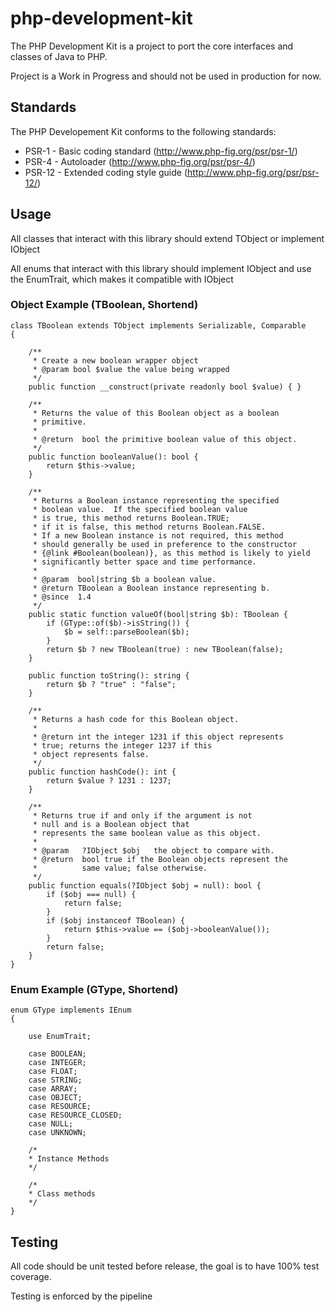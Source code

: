 # php-development-kit
The PHP Development Kit is a project to port the core interfaces and classes of Java to PHP.

Project is a Work in Progress and should not be used in production for now.

## Standards

The PHP Developement Kit conforms to the following standards:

- PSR-1 - Basic coding standard (http://www.php-fig.org/psr/psr-1/)
- PSR-4 - Autoloader (http://www.php-fig.org/psr/psr-4/)
- PSR-12 - Extended coding style guide (http://www.php-fig.org/psr/psr-12/)

## Usage
All classes that interact with this library should extend TObject or implement IObject

All enums that interact with this library should implement IObject and use the EnumTrait, which makes it compatible with IObject

### Object Example (TBoolean, Shortend)

    class TBoolean extends TObject implements Serializable, Comparable
    {
    
        /**
         * Create a new boolean wrapper object
         * @param bool $value the value being wrapped
         */
        public function __construct(private readonly bool $value) { }
  
        /**
         * Returns the value of this Boolean object as a boolean
         * primitive.
         *
         * @return  bool the primitive boolean value of this object.
         */
        public function booleanValue(): bool {
            return $this->value;
        }
    
        /**
         * Returns a Boolean instance representing the specified
         * boolean value.  If the specified boolean value
         * is true, this method returns Boolean.TRUE;
         * if it is false, this method returns Boolean.FALSE.
         * If a new Boolean instance is not required, this method
         * should generally be used in preference to the constructor
         * {@link #Boolean(boolean)}, as this method is likely to yield
         * significantly better space and time performance.
         *
         * @param  bool|string $b a boolean value.
         * @return TBoolean a Boolean instance representing b.
         * @since  1.4
         */
        public static function valueOf(bool|string $b): TBoolean {
            if (GType::of($b)->isString()) {
                $b = self::parseBoolean($b);
            }
            return $b ? new TBoolean(true) : new TBoolean(false);
        }
    
        public function toString(): string {
            return $b ? "true" : "false";
        }
    
        /**
         * Returns a hash code for this Boolean object.
         *
         * @return int the integer 1231 if this object represents
         * true; returns the integer 1237 if this
         * object represents false.
         */
        public function hashCode(): int {
            return $value ? 1231 : 1237;
        }
    
        /**
         * Returns true if and only if the argument is not
         * null and is a Boolean object that
         * represents the same boolean value as this object.
         *
         * @param   ?IObject $obj   the object to compare with.
         * @return  bool true if the Boolean objects represent the
         *          same value; false otherwise.
         */
        public function equals(?IObject $obj = null): bool {
            if ($obj === null) {
                return false;
            }
            if ($obj instanceof TBoolean) {
                return $this->value == ($obj->booleanValue());
            }
            return false;
        }
    }

### Enum Example (GType, Shortend)

    enum GType implements IEnum
    {

        use EnumTrait;

        case BOOLEAN;
        case INTEGER;
        case FLOAT;
        case STRING;
        case ARRAY;
        case OBJECT;
        case RESOURCE;
        case RESOURCE_CLOSED;
        case NULL;
        case UNKNOWN;

        /*
        * Instance Methods
        */

        /*
        * Class methods
        */
    }


## Testing

All code should be unit tested before release, the goal is to have 100% test coverage.

Testing is enforced by the pipeline
